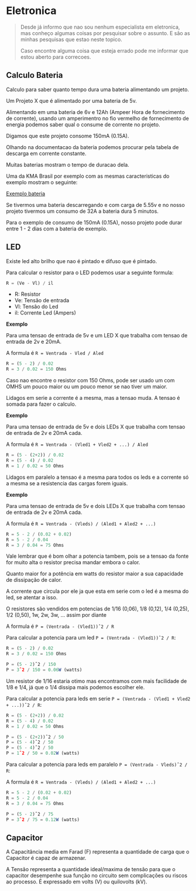 # Eletronica
> Desde já informo que nao sou nenhum especialista em eletronica, mas conheço algumas coisas por pesquisar sobre o assunto. E são as minhas pesquisas que estao neste topico.
>
> Caso encontre alguma coisa que esteja errado pode me informar que estou aberto para correcoes.

## Calculo Bateria
Calculo para saber quanto tempo dura uma bateria alimentando um projeto.

Um Projeto X que é alimentado por uma bateria de 5v.

Alimentando em uma bateria de 6v e 12Ah (Ampeer Hora de fornecimento de corrente), usando um amperimentro no fio vermelho de fornecimento de energia podemos saber qual o consume de corrente no projeto.

Digamos que este projeto consome 150mA (0.15A).

Olhando na documentacao da bateria podemos procurar pela tabela de descarga em corrente constante.

Muitas baterias mostram o tempo de duracao dela.

Uma da KMA Brasil por exemplo com as mesmas caracteristicas do exemplo mostram o seguinte:

[Exemplo bateria](/bateriaexemplo.png)

Se tivermos uma bateria descarregando e com carga de 5.55v e no nosso projeto tivermos um consumo de 32A a bateria dura 5 minutos.

Para o exemplo de consumo de 150mA (0.15A), nosso projeto pode durar entre 1 - 2 dias com a bateria de exemplo.


## LED
Existe led alto brilho que nao é pintado e difuso que é pintado.

Para calcular o resistor para o LED podemos usar a seguinte formula:

```js
R = (Ve - Vl) / il
```

- R: Resistor
- Ve: Tensão de entrada
- Vl: Tensão do Led
- il: Corrente Led (Ampers)

**Exemplo**

Para uma tensao de entrada de 5v e um LED X que trabalha com tensao de entrada de 2v e 20mA.

A formula é ```R = Ventrada - Vled / Aled```

```js
R = (5 - 2) / 0.02
R = 3 / 0.02 = 150 Ohms
```

Caso nao encontre o resistor com 150 Ohms, pode ser usado um com OMHS um pouco maior ou um pouco menor se nao tiver um maior.

Lidagos em serie a corrente é a mesma, mas a tensao muda. A tensao é somada para fazer o calculo.

**Exemplo**

Para uma tensao de entrada de 5v e dois LEDs X que trabalha com tensao de entrada de 2v e 20mA cada.

A formula é ```R = Ventrada - (Vled1 + Vled2 + ...) / Aled```

```js
R = (5 - (2+2)) / 0.02
R = (5 - 4) / 0.02
R = 1 / 0.02 = 50 Ohms
```


Lidagos em paralelo a tensao é a mesma para todos os leds e a corrente só a mesma se a resistencia das cargas forem iguais.

**Exemplo**

Para uma tensao de entrada de 5v e dois LEDs X que trabalha com tensao de entrada de 2v e 20mA cada.

A formula é ```R = Ventrada - (Vleds) / (Aled1 + Aled2 + ...)```

```js
R = 5 - 2 / (0.02 + 0.02)
R = 5 - 2 / 0.04
R = 3 / 0.04 = 75 Ohms
```



Vale lembrar que é bom olhar a potencia tambem, pois se a tensao da fonte for muito alta o resistor precisa mandar embora o calor.

Quanto maior for a potência em watts do resistor maior a sua capacidade de dissipação de calor.

A corrente que circula por ele ja que esta em serie com o led é a mesma do led, se atentar a isso.

O resistores são vendidos em potencias de 1/16 (0,06), 1/8 (0,12), 1/4 (0,25), 1/2 (0,50), 1w, 2w, 3w, ... assim por diante

A formula é ```P = (Ventrada - (Vled1))ˆ2 / R```

Para calcular a potencia para um led ```P = (Ventrada - (Vled1))ˆ2 / R```:
```js
R = (5 - 2) / 0.02
R = 3 / 0.02 = 150 Ohms

P = (5 - 2)ˆ2 / 150
P = 3ˆ2 / 150 = 0.06W (watts)
```

Um resistor de 1/16 estaria otimo mas encontramos com mais facilidade de 1/8 e 1/4, já que o 1/4 dissipa mais podemos escolher ele.


Para calcular a potencia para leds em serie ```P = (Ventrada - (Vled1 + Vled2 + ...))ˆ2 / R```:
```js
R = (5 - (2+2)) / 0.02
R = (5 - 4) / 0.02
R = 1 / 0.02 = 50 Ohms

P = (5 - (2+2))ˆ2 / 50
P = (5 - 4)ˆ2 / 50
P = (5 - 4)ˆ2 / 50
P = 1ˆ2 / 50 = 0.02W (watts)
```

Para calcular a potencia para leds em paralelo ```P = (Ventrada - Vleds)ˆ2 / R```:

A formula é ```R = Ventrada - (Vleds) / (Aled1 + Aled2 + ...)```

```js
R = 5 - 2 / (0.02 + 0.02)
R = 5 - 2 / 0.04
R = 3 / 0.04 = 75 Ohms

P = (5 - 2)ˆ2 / 75
P = 3ˆ2 / 75 = 0.12W (watts)
```



## Capacitor
A Capacitância media em Farad (F) representa a quantidade de carga que o Capacitor é capaz de armazenar.

A Tensão representa a quantidade ideal/maxima de tensão para que o capacitor desempenhe sua função no circuito sem complicações ou riscos ao processo. É expressado em volts (V) ou quilovolts (kV).
